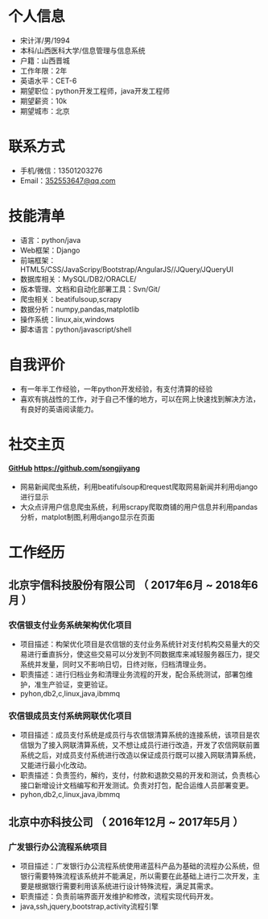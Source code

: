 
# 个人信息

 - 宋计洋/男/1994
 - 本科/山西医科大学/信息管理与信息系统
 - 户籍：山西晋城
 - 工作年限：2年
 - 英语水平：CET-6
 - 期望职位：python开发工程师，java开发工程师
 - 期望薪资：10k
 - 期望城市：北京

# 联系方式
- 手机/微信：13501203276
- Email：352553647@qq.com

# 技能清单

- 语言：python/java
- Web框架：Django
- 前端框架：HTML5/CSS/JavaScripy/Bootstrap/AngularJS//JQuery/JQueryUI
- 数据库相关：MySQL/DB2/ORACLE/
- 版本管理、文档和自动化部署工具：Svn/Git/
- 爬虫相关：beatifulsoup,scrapy
- 数据分析：numpy,pandas,matplotlib
- 操作系统：linux,aix,windows
- 脚本语言：python/javascript/shell

# 自我评价
 - 有一年半工作经验，一年python开发经验，有支付清算的经验
 - 喜欢有挑战性的工作，对于自己不懂的地方，可以在网上快速找到解决方法，有良好的英语阅读能力。

# 社交主页

#### [GitHub](https://github.com/songjiyang)  https://github.com/songjiyang
 - 网易新闻爬虫系统，利用beatifulsoup和request爬取网易新闻并利用django进行显示
 - 大众点评用户信息爬虫系统，利用scrapy爬取商铺的用户信息并利用pandas分析，matplot制图,利用django显示在页面


# 工作经历

## 北京宇信科技股份有限公司 （ 2017年6月 ~ 2018年6月 ）

### 农信银支付业务系统架构优化项目
- 项目描述：构架优化项目是农信银的支付业务系统针对支付机构交易量大的交易进行垂直拆分，使这些交易可以分发到不同数据库来减轻服务器压力，提交系统并发量，同时又不影响日切，日终对账，归档清理业务。
- 职责描述：进行归档业务和清理业务流程的开发，配合系统测试，部署包维护，准生产验证，变更验证。
- pyhon,db2,c,linux,java,ibmmq





### 农信银成员支付系统网联优化项目
- 项目描述：成员支付系统是成员行与农信银清算系统的连接系统，该项目是农信银为了接入网联清算系统，又不想让成员行进行改造，开发了农信网联前置系统之后，对成员支付系统进行改造以保证成员行既可以接入网联清算系统，又能进行最小化改动。
- 职责描述：负责签约，解约，支付，付款和退款交易的开发和测试，负责核心接口新增设计文档编写和开发测试。负责对打包，配合运维人员部署变更。
- pyhon,db2,c,linux,java,ibmmq


## 北京中亦科技公司 （ 2016年12月 ~ 2017年5月 ）

### 广发银行办公流程系统项目
- 项目描述：广发银行办公流程系统使用递蓝科产品为基础的流程办公系统，但银行需要特殊流程该系统并不能满足，所以需要在此基础上进行二次开发，主要是根据银行需要利用该系统进行设计特殊流程，满足其需求。
- 职责描述：负责前端界面开发维护和修改，流程实现代码开发。
- java,ssh,jquery,bootstrap,activity流程引擎



